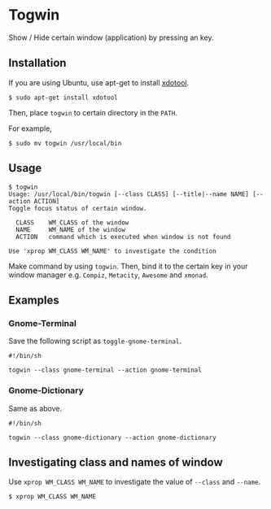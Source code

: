 # Togwin

Show / Hide certain window (application) by pressing an key.

## Installation

If you are using Ubuntu, use apt-get to install [xdotool][xdotool].

    $ sudo apt-get install xdotool

Then, place `togwin` to certain directory in the `PATH`.

For example,

    $ sudo mv togwin /usr/local/bin

## Usage

    $ togwin
    Usage: /usr/local/bin/togwin [--class CLASS] [--title|--name NAME] [--action ACTION]
    Toggle focus status of certain window.
    
      CLASS    WM_CLASS of the window
      NAME     WM_NAME of the window
      ACTION   command which is executed when window is not found
    
    Use 'xprop WM_CLASS WM_NAME' to investigate the condition

Make command by using `togwin`. Then, bind it to the certain key in your window manager e.g. `Compiz`, `Metacity`, `Awesome` and `xmonad`.

## Examples

### Gnome-Terminal

Save the following script as `toggle-gnome-terminal`.

    #!/bin/sh
    
    togwin --class gnome-terminal --action gnome-terminal

### Gnome-Dictionary

Same as above.

    #!/bin/sh
    
    togwin --class gnome-dictionary --action gnome-dictionary

## Investigating class and names of window

Use `xprop WM_CLASS WM_NAME` to investigate the value of `--class` and `--name`.

    $ xprop WM_CLASS WM_NAME

[xdotool]: http://www.semicomplete.com/projects/xdotool/

